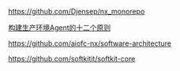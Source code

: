 <https://github.com/Djensep/nx_monorepo>

[构建生产环境Agent的十二个原则](https://github.com/Sairyss/domain-driven-hexagon)

 <https://github.com/aiofc-nx/software-architecture>

 <https://github.com/softkitit/softkit-core>
